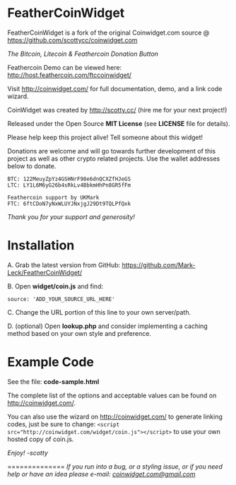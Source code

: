 FeatherCoinWidget 
=================
FeatherCoinWidget is a fork of the original Coinwidget.com source @ https://github.com/scottycc/coinwidget.com

*The Bitcoin, Litecoin & Feathercoin Donation Button*

Feathercoin Demo can be viewed here: http://host.feathercoin.com/ftccoinwidget/

Visit http://coinwidget.com/ for full documentation, demo, and a link code wizard.

CoinWidget was created by http://scotty.cc/ (hire me for your next project!)

Released under the Open Source **MIT License** (see **LICENSE** file for details).

Please help keep this project alive! Tell someone about this widget! 

Donations are welcome and will go towards further development of this project as well as other crypto related projects. Use the wallet addresses below to donate. 

	BTC: 122MeuyZpYz4GSHNrF98e6dnQCXZfHJeGS
	LTC: LY1L6M6yG26b4sRkLv4BbkmHhPn8GR5fFm
	
	Feathercoin support by UKMark
	FTC: 6ftCDoN7yNxWLUYJNxjgJ29Dt9TQLPfQxk

*Thank you for your support and generosity!*


Installation
==============
A. Grab the latest version from GitHub: https://github.com/Mark-Leck/FeatherCoinWidget/

B. Open **widget/coin.js** and find:

	source: 'ADD_YOUR_SOURCE_URL_HERE'

C. Change the URL portion of this line to your own server/path.

D. (optional) Open **lookup.php** and consider implementing a caching method based on your own style and preference.


Example Code
==============

See the file: **code-sample.html**

The complete list of the options and acceptable values can be found on http://coinwidget.com/.

You can also use the wizard on http://coinwidget.com/ to generate linking codes, just be sure to change: `<script src="http://coinwidget.com/widget/coin.js"></script>` to use your own hosted copy of coin.js.

*Enjoy! -scotty*


==============
*If you run into a bug, or a styling issue, or if you need help or have an idea please e-mail:
coinwidget.com@gmail.com*
